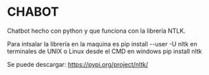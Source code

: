 # CHABOT
Chatbot hecho con python y que funciona con la librería NTLK.

Para intsalar la librería en la maquina es pip install --user -U nltk en terminales de UNIX o Linux
desde el CMD en windows pip install nltk

Se puede descargar: 
https://pypi.org/project/nltk/ 

